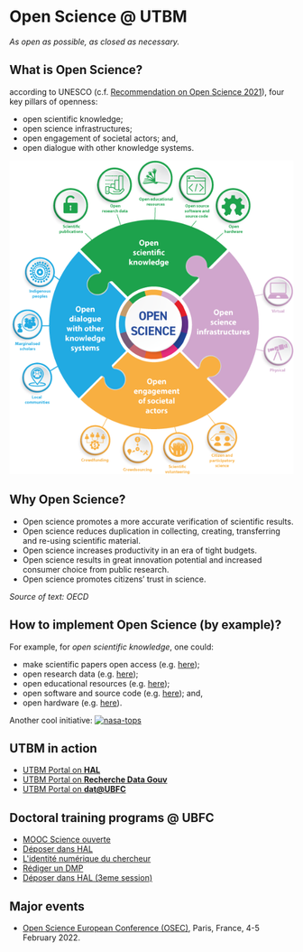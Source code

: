 # Open Science @ UTBM

*As open as possible, as closed as necessary.*

## What is Open Science?

according to UNESCO (c.f. [Recommendation on Open Science 2021](https://unesdoc.unesco.org/ark:/48223/pf0000383323)), four key pillars of openness:
* open scientific knowledge;
* open science infrastructures;
* open engagement of societal actors; and,
* open dialogue with other knowledge systems.

![UNESCO-Open_science-pillars-en.png](images/UNESCO-Open_science-pillars-en.png)

## Why Open Science?

* Open science promotes a more accurate verification of scientific results.
* Open science reduces duplication in collecting, creating, transferring and re-using scientific material.
* Open science increases productivity in an era of tight budgets.
* Open science results in great innovation potential and increased consumer choice from public research.
* Open science promotes citizens’ trust in science.

*Source of text: OECD*

## How to implement Open Science (by example)?

For example, for *open scientific knowledge*, one could:
* make scientific papers open access (e.g. [here](https://scholar.google.com/citations?user=D1x7Hd8AAAAJ));
* open research data (e.g. [here](https://yzrobot.github.io/#Research));
* open educational resources (e.g. [here](https://yzrobot.github.io/introduction_to_mobile_robotics/));
* open software and source code (e.g. [here](https://github.com/yzrobot)); and,
* open hardware (e.g. [here](https://github.com/Nedzhaken/human_aware_navigation)).

Another cool initiative: [![nasa-tops](images/nasa-tops)](https://github.com/nasa/Transform-to-Open-Science)

## UTBM in action

* [UTBM Portal on **HAL**](https://hal.science/)
* [UTBM Portal on **Recherche Data Gouv**](https://recherche.data.gouv.fr/en)
* [UTBM Portal on **dat@UBFC**](https://search-data.ubfc.fr/)

## Doctoral training programs @ UBFC

* [MOOC Science ouverte](https://adum.fr/script/formations.pl?mod=3494499)
* [Déposer dans HAL](https://adum.fr/script/formations.pl?mod=3490888)
* [L'identité numérique du chercheur](https://adum.fr/script/formations.pl?mod=3490842)
* [Rédiger un DMP](https://adum.fr/script/formations.pl?mod=415727)
* [Déposer dans HAL (3eme session)](https://adum.fr/script/formations.pl?mod=3490034)


## Major events

* [Open Science European Conference (OSEC)](https://osec2022.eu/), Paris, France, 4-5 February 2022.
